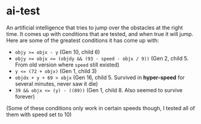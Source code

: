 # ai-test
An artificial intelligence that tries to jump over the obstacles at the right time. It comes up with conditions that are tested, and when true it will jump. Here are some of the greatest conditions it has come up with:
* `objy >= objx - y` (Gen 10, child 6)
* `objy >= objx <= (objdy && (93 - speed - objx / 9))` (Gen 2, child 5. From old version where `speed` still existed)
* `y <= (72 + objx)` (Gen 1, child 3)
* `objdx + y + 69 > objx` (Gen 16, child 5. Survived in **hyper-speed** for several minutes, never saw it die)
* `39 && objx <= (y) - ((89))` (Gen 1, child 8. Also seemed to survive forever)

(Some of these conditions only work in certain speeds though, I tested all of them with speed set to 10)
